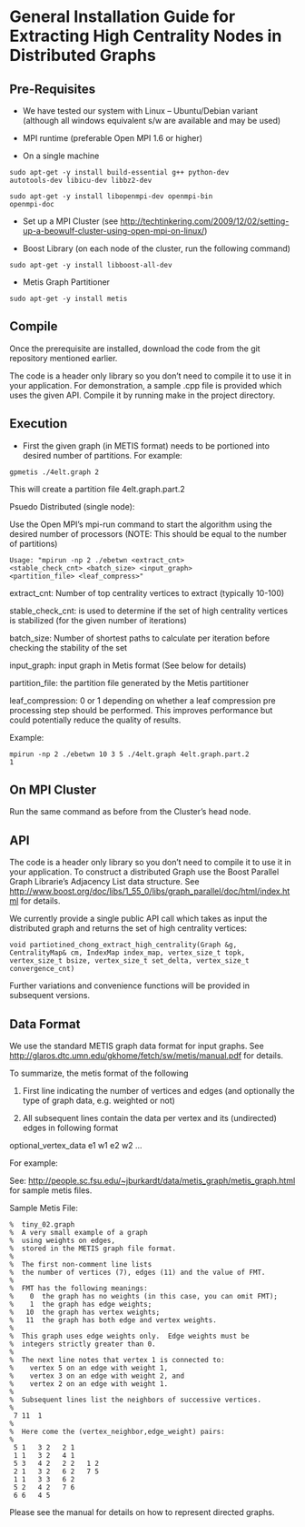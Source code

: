 General Installation Guide for Extracting High Centrality Nodes in Distributed Graphs
=====================================================================================

Pre-Requisites
--------------

* We have tested our system with Linux – Ubuntu/Debian variant (although all windows equivalent s/w are available and may be used)

* MPI runtime (preferable Open MPI 1.6 or higher)

 * On a single machine

<code>sudo apt-get -y install build-essential g++ python-dev autotools-dev libicu-dev libbz2-dev</code>

<code>sudo apt-get -y install libopenmpi-dev openmpi-bin openmpi-doc</code> 
 * Set up a MPI Cluster (see http://techtinkering.com/2009/12/02/setting-up-a-beowulf-cluster-using-open-mpi-on-linux/)

* Boost Library (on each node of the cluster, run the following command)

<code>sudo apt-get -y install libboost-all-dev</code>

* Metis Graph Partitioner

<code>sudo apt-get -y install metis</code>	
 
Compile
--------

Once the prerequisite are installed, download the code from the git repository mentioned earlier.

The code is a header only library so you don’t need to compile it to use it in your application. For demonstration, a sample .cpp file is provided which uses the given API. Compile it by running make in the project directory.

Execution
---------

* First the given graph (in METIS format) needs to be portioned into desired number of partitions. For example:

<code>gpmetis ./4elt.graph 2</code>

This will create a partition file 4elt.graph.part.2

Psuedo Distributed (single node):

Use the Open MPI’s mpi-run command to start the algorithm using the desired number of processors (NOTE: This should be equal to the number of partitions)

<code>Usage: "mpirun -np 2 ./ebetwn <extract_cnt> <stable_check_cnt> <batch_size> <input_graph> <partition_file> <leaf_compress>" </code>

extract_cnt: Number of top centrality vertices to extract (typically 10-100)

stable_check_cnt: is used to determine if the set of high centrality vertices is stabilized (for the given number of iterations)

batch_size: Number of shortest paths to calculate per iteration before checking the stability of the set

input_graph: input graph in Metis format (See below for details)

partition_file: the partition file generated by the Metis partitioner

leaf_compression: 0 or 1 depending on whether a leaf compression pre processing step should be performed. This improves performance but could potentially reduce the quality of results.

Example:

<code>mpirun -np 2 ./ebetwn 10 3 5 ./4elt.graph 4elt.graph.part.2 1</code>

On MPI Cluster
--------------

Run the same command as before from the Cluster’s head node.

API
----

The code is a header only library so you don’t need to compile it to use it in your application. To construct a distributed Graph use the Boost Parallel Graph Librarie’s Adjacency List data structure. See http://www.boost.org/doc/libs/1_55_0/libs/graph_parallel/doc/html/index.html for details.

We currently provide a single public API call which takes as input the distributed graph and returns the set of high centrality vertices:

<code>void partiotined_chong_extract_high_centrality(Graph &g, CentralityMap& cm, IndexMap index_map, vertex_size_t topk, vertex_size_t bsize, vertex_size_t set_delta, vertex_size_t convergence_cnt)</code>

Further variations and convenience functions will be provided in subsequent versions.

Data Format
------------


We use the standard METIS graph data format for input graphs. See http://glaros.dtc.umn.edu/gkhome/fetch/sw/metis/manual.pdf for details.

To summarize, the metis format of the following

1. First line indicating the number of vertices and edges (and optionally the type of graph data, e.g. weighted or not)

2. All subsequent lines contain the data per vertex and its (undirected) edges in following format

optional_vertex_data e1 w1 e2 w2 …

For example: 

See: <http://people.sc.fsu.edu/~jburkardt/data/metis_graph/metis_graph.html> for sample metis files.

Sample Metis File:

```
%  tiny_02.graph
%  A very small example of a graph
%  using weights on edges,
%  stored in the METIS graph file format.
%
%  The first non-comment line lists 
%  the number of vertices (7), edges (11) and the value of FMT.
%
%  FMT has the following meanings:
%    0  the graph has no weights (in this case, you can omit FMT);
%    1  the graph has edge weights;
%   10  the graph has vertex weights;
%   11  the graph has both edge and vertex weights.
%
%  This graph uses edge weights only.  Edge weights must be
%  integers strictly greater than 0.  
%
%  The next line notes that vertex 1 is connected to:
%    vertex 5 on an edge with weight 1, 
%    vertex 3 on an edge with weight 2, and
%    vertex 2 on an edge with weight 1.
%
%  Subsequent lines list the neighbors of successive vertices.
%
 7 11  1
%
%  Here come the (vertex_neighbor,edge_weight) pairs:
%
 5 1   3 2   2 1
 1 1   3 2   4 1
 5 3   4 2   2 2   1 2
 2 1   3 2   6 2   7 5
 1 1   3 3   6 2
 5 2   4 2   7 6
 6 6   4 5
```
 
Please see the manual for details on how to represent directed graphs.


